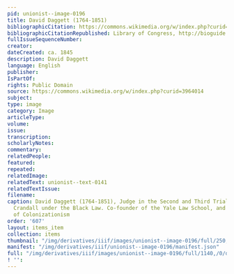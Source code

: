 ```yaml
---
pid: unionist--image-0196
title: David Daggett (1764-1851)
bibliographicCitation: https://commons.wikimedia.org/w/index.php?curid=3964014
bibliographicCitationRepublished: Library of Congress, http://bioguide.congress.gov/scripts/guidedisplay.pl?index=D000002
fullIssueSequenceNumber: 
creator: 
dateCreated: ca. 1845
description: David Daggett
language: English
publisher: 
IsPartOf: 
rights: Public Domain
source: https://commons.wikimedia.org/w/index.php?curid=3964014
subject: 
type: image
category: Image
articleType: 
volume: 
issue: 
transcription: 
scholarlyNotes: 
commentary: 
relatedPeople: 
featured: 
repeated: 
relatedImage: 
relatedText: unionist--text-0141
relatedTextIssue: 
filename: 
caption: David Daggett (1764-1851), Judge in the Second and Third Trials of Prudence
  Crandall under the Black Law. Co-founder of the Yale Law School, and a noted supporter
  of Colonizationism
order: '607'
layout: items_item
collection: items
thumbnail: "/img/derivatives/iiif/images/unionist--image-0196/full/250,/0/default.jpg"
manifest: "/img/derivatives/iiif/unionist--image-0196/manifest.json"
full: "/img/derivatives/iiif/images/unionist--image-0196/full/1140,/0/default.jpg"
! '': 
---
```


